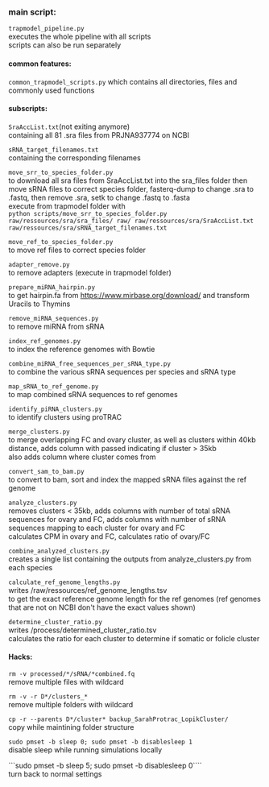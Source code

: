### main script:  
```trapmodel_pipeline.py```  
executes the whole pipeline with all scripts  
scripts can also be run separately  

#### common features:  
```common_trapmodel_scripts.py``` 
which contains all directories, files and commonly used functions  

#### subscripts:  
```SraAccList.txt```(not exiting anymore)  
containing all 81 .sra files from PRJNA937774 on NCBI  

```sRNA_target_filenames.txt```  
containing the corresponding filenames  

```move_srr_to_species_folder.py```  
to download all sra files from SraAccList.txt into the sra_files folder
then move sRNA files to correct species folder, fasterq-dump to change .sra to .fastq, then remove .sra, setk to change .fastq to .fasta  
execute from trapmodel folder with  
```python scripts/move_srr_to_species_folder.py raw/ressources/sra/sra_files/ raw/ raw/ressources/sra/SraAccList.txt raw/ressources/sra/sRNA_target_filenames.txt```

```move_ref_to_species_folder.py```  
to move ref files to correct species folder

```adapter_remove.py```  
to remove adapters (execute in trapmodel folder)  

```prepare_miRNA_hairpin.py```  
to get hairpin.fa from https://www.mirbase.org/download/ and transform Uracils to Thymins  

```remove_miRNA_sequences.py```  
to remove miRNA from sRNA  

```index_ref_genomes.py```  
to index the reference genomes with Bowtie  

```combine_miRNA_free_sequences_per_sRNA_type.py```  
to combine the various sRNA sequences per species and sRNA type  

```map_sRNA_to_ref_genome.py```  
to map combined sRNA sequences to ref genomes  

```identify_piRNA_clusters.py```  
to identify clusters using proTRAC  

```merge_clusters.py```  
to merge overlapping FC and ovary cluster, as well as clusters within 40kb distance, adds column with passed indicating if cluster > 35kb  
also adds column where cluster comes from  

```convert_sam_to_bam.py```  
to convert to bam, sort and index the mapped sRNA files against the ref genome  

```analyze_clusters.py```  
removes clusters < 35kb, adds columns with number of total sRNA sequences for ovary and FC, adds columns with number of sRNA sequences mapping to each cluster for ovary and FC  
calculates CPM in ovary and FC, calculates ratio of ovary/FC  

```combine_analyzed_clusters.py```  
creates a single list containing the outputs from analyze_clusters.py from each species  

```calculate_ref_genome_lengths.py```  
writes /raw/ressources/ref_genome_lengths.tsv  
to get the exact reference genome length for the ref genomes (ref genomes that are not on NCBI don't have the exact values shown)  

```determine_cluster_ratio.py```  
writes /process/determined_cluster_ratio.tsv  
calculates the ratio for each cluster to determine if somatic or folicle cluster  

#### Hacks:   
```rm -v processed/*/sRNA/*combined.fq```  
remove multiple files with wildcard  

```rm -v -r D*/clusters_*```  
remove multiple folders with wildcard  

```cp -r --parents D*/cluster* backup_SarahProtrac_LopikCluster/```  
copy while maintining folder structure  

```sudo pmset -b sleep 0; sudo pmset -b disablesleep 1```  
disable sleep while running simulations locally  

```sudo pmset -b sleep 5; sudo pmset -b disablesleep 0````  
turn back to normal settings  
